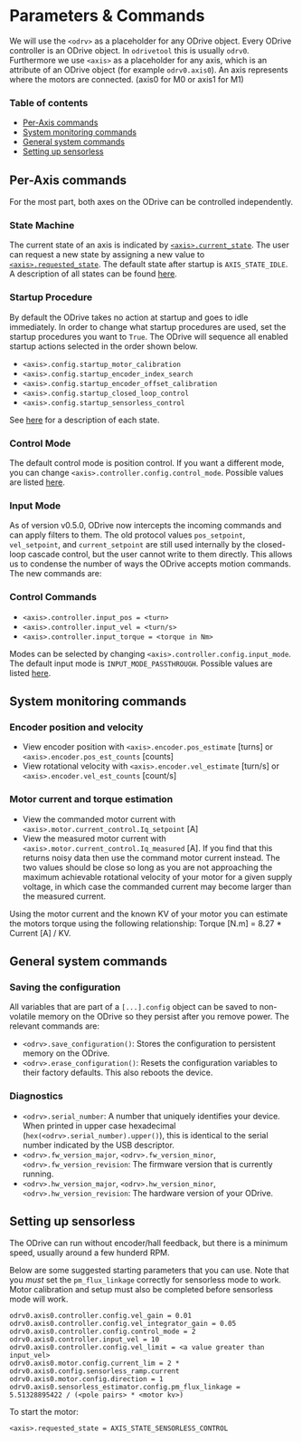 # Parameters & Commands

We will use the `<odrv>` as a placeholder for any ODrive object. Every ODrive controller is an ODrive object. In `odrivetool` this is usually `odrv0`. Furthermore we use `<axis>` as a placeholder for any axis, which is an attribute of an ODrive object (for example `odrv0.axis0`). An axis represents where the motors are connected. (axis0 for M0 or axis1 for M1)

### Table of contents
<!-- TOC depthFrom:2 depthTo:2 -->

- [Per-Axis commands](#per-axis-commands)
- [System monitoring commands](#system-monitoring-commands)
- [General system commands](#general-system-commands)
- [Setting up sensorless](#setting-up-sensorless)

<!-- /TOC -->

## Per-Axis commands

For the most part, both axes on the ODrive can be controlled independently.

### State Machine

The current state of an axis is indicated by [`<axis>.current_state`](api/odrive.axis#current_state). The user can request a new state by assigning a new value to [`<axis>.requested_state`](api/odrive.axis#current_state). The default state after startup is `AXIS_STATE_IDLE`. A description of all states can be found [here](api/odrive.axis.axisstate).


### Startup Procedure

By default the ODrive takes no action at startup and goes to idle immediately.
In order to change what startup procedures are used, set the startup procedures you want to `True`.
The ODrive will sequence all enabled startup actions selected in the order shown below.

* `<axis>.config.startup_motor_calibration`
* `<axis>.config.startup_encoder_index_search`
* `<axis>.config.startup_encoder_offset_calibration`
* `<axis>.config.startup_closed_loop_control`
* `<axis>.config.startup_sensorless_control`

See [here](api/odrive.axis.axisstate) for a description of each state.

### Control Mode
The default control mode is position control.
If you want a different mode, you can change `<axis>.controller.config.control_mode`.
Possible values are listed [here](api/odrive.controller.controlmode).

### Input Mode

As of version v0.5.0, ODrive now intercepts the incoming commands and can apply filters to them. The old protocol values `pos_setpoint`, `vel_setpoint`, and `current_setpoint` are still used internally by the closed-loop cascade control, but the user cannot write to them directly.  This allows us to condense the number of ways the ODrive accepts motion commands. The new commands are:

### Control Commands
* `<axis>.controller.input_pos = <turn>`
* `<axis>.controller.input_vel = <turn/s>`
* `<axis>.controller.input_torque = <torque in Nm>`

Modes can be selected by changing `<axis>.controller.config.input_mode`.
The default input mode is `INPUT_MODE_PASSTHROUGH`.
Possible values are listed [here](api/odrive.controller.inputmode).

## System monitoring commands

### Encoder position and velocity
* View encoder position with `<axis>.encoder.pos_estimate` [turns] or `<axis>.encoder.pos_est_counts` [counts]
* View rotational velocity with `<axis>.encoder.vel_estimate` [turn/s] or `<axis>.encoder.vel_est_counts` [count/s]

### Motor current and torque estimation
* View the commanded motor current with `<axis>.motor.current_control.Iq_setpoint` [A] 
* View the measured motor current with `<axis>.motor.current_control.Iq_measured` [A]. If you find that this returns noisy data then use the command motor current instead. The two values should be close so long as you are not approaching the maximum achievable rotational velocity of your motor for a given supply voltage, in which case the commanded current may become larger than the measured current. 

Using the motor current and the known KV of your motor you can estimate the motors torque using the following relationship: Torque [N.m] = 8.27 * Current [A] / KV. 

## General system commands

### Saving the configuration

All variables that are part of a `[...].config` object can be saved to non-volatile memory on the ODrive so they persist after you remove power. The relevant commands are:

 * `<odrv>.save_configuration()`: Stores the configuration to persistent memory on the ODrive.
 * `<odrv>.erase_configuration()`: Resets the configuration variables to their factory defaults. This also reboots the device.

### Diagnostics

 * `<odrv>.serial_number`: A number that uniquely identifies your device. When printed in upper case hexadecimal (`hex(<odrv>.serial_number).upper()`), this is identical to the serial number indicated by the USB descriptor.
 * `<odrv>.fw_version_major`, `<odrv>.fw_version_minor`, `<odrv>.fw_version_revision`: The firmware version that is currently running.
 * `<odrv>.hw_version_major`, `<odrv>.hw_version_minor`, `<odrv>.hw_version_revision`: The hardware version of your ODrive.

## Setting up sensorless
The ODrive can run without encoder/hall feedback, but there is a minimum speed, usually around a few hunderd RPM.

Below are some suggested starting parameters that you can use. Note that you _must_ set the `pm_flux_linkage` correctly for sensorless mode to work. Motor calibration and setup must also be completed before sensorless mode will work.

```
odrv0.axis0.controller.config.vel_gain = 0.01
odrv0.axis0.controller.config.vel_integrator_gain = 0.05
odrv0.axis0.controller.config.control_mode = 2
odrv0.axis0.controller.input_vel = 10
odrv0.axis0.controller.config.vel_limit = <a value greater than input_vel>
odrv0.axis0.motor.config.current_lim = 2 * odrv0.axis0.config.sensorless_ramp.current
odrv0.axis0.motor.config.direction = 1
odrv0.axis0.sensorless_estimator.config.pm_flux_linkage = 5.51328895422 / (<pole pairs> * <motor kv>)
```

To start the motor:
```
<axis>.requested_state = AXIS_STATE_SENSORLESS_CONTROL
```
